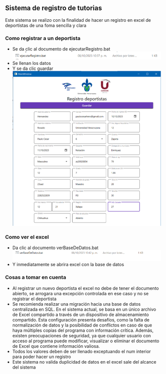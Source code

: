 ## Sistema de registro de tutorias
Este sistema se realizo con la finalidad de hacer un registro en excel de deportistas de una foma sencilla y clara
### Como registrar a un deportista
+ Se da clic al documento de ejecutarRegistro.bat
![Alt text](imagenes/image2.png)
+ Se llenan los datos
+ Y se da clic guardar
![Alt text](imagenes/image.png)
### Como ver el excel
+ Da clic al documento verBaseDeDatos.bat
![Alt text](imagenes/image-1.png)
+ Y inmediatamente se abrira excel con la base de datos
### Cosas a tomar en cuenta
+ Al registrar un nuevo deportista el excel no debe de tener el documento abierto, se arrogara una excepción controlada en ese caso y no se registrar el deportista
+ Se recomienda realizar una migración hacia una base de datos centralizada en SQL. En el sistema actual, se basa en un único archivo de Excel compartido a través de un dispositivo de almacenamiento compartido. Esta configuración presenta desafíos, como la falta de normalización de datos y la posibilidad de conflictos en caso de que haya múltiples copias del programa con información crítica. Además, existen preocupaciones de seguridad, ya que cualquier usuario con acceso al programa puede modificar, visualizar o eliminar el documento de Excel que contiene información valiosa.
+ Todos los valores deben de ser llenado exceptuando el num interior para poder hacer un registro
+ Este sistema no valida duplicidad de datos en el excel sale del alcance del sistema